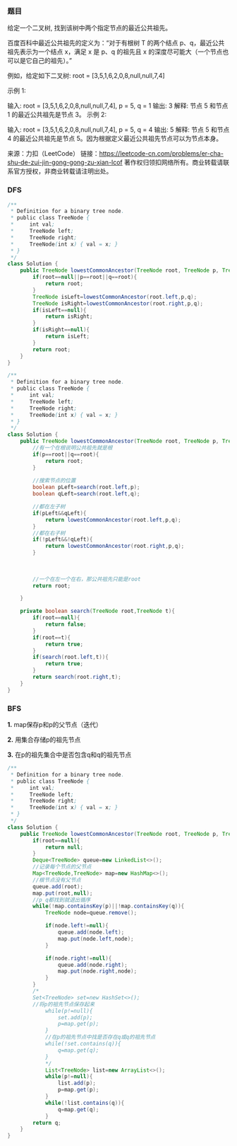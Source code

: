 ### 题目

给定一个二叉树, 找到该树中两个指定节点的最近公共祖先。

百度百科中最近公共祖先的定义为：“对于有根树 T 的两个结点 p、q，最近公共祖先表示为一个结点 x，满足 x 是 p、q 的祖先且 x 的深度尽可能大（一个节点也可以是它自己的祖先）。”

例如，给定如下二叉树:  root = [3,5,1,6,2,0,8,null,null,7,4]



 

示例 1:

输入: root = [3,5,1,6,2,0,8,null,null,7,4], p = 5, q = 1
输出: 3
解释: 节点 5 和节点 1 的最近公共祖先是节点 3。
示例 2:

输入: root = [3,5,1,6,2,0,8,null,null,7,4], p = 5, q = 4
输出: 5
解释: 节点 5 和节点 4 的最近公共祖先是节点 5。因为根据定义最近公共祖先节点可以为节点本身。

来源：力扣（LeetCode）
链接：https://leetcode-cn.com/problems/er-cha-shu-de-zui-jin-gong-gong-zu-xian-lcof
著作权归领扣网络所有。商业转载请联系官方授权，非商业转载请注明出处。

### DFS

```java
/**
 * Definition for a binary tree node.
 * public class TreeNode {
 *     int val;
 *     TreeNode left;
 *     TreeNode right;
 *     TreeNode(int x) { val = x; }
 * }
 */
class Solution {
    public TreeNode lowestCommonAncestor(TreeNode root, TreeNode p, TreeNode q) {
        if(root==null||p==root||q==root){
            return root;
        }
        TreeNode isLeft=lowestCommonAncestor(root.left,p,q);
        TreeNode isRight=lowestCommonAncestor(root.right,p,q);
        if(isLeft==null){
            return isRight;
        }
        if(isRight==null){
            return isLeft;
        }
        return root;
    }
}
```

```java
/**
 * Definition for a binary tree node.
 * public class TreeNode {
 *     int val;
 *     TreeNode left;
 *     TreeNode right;
 *     TreeNode(int x) { val = x; }
 * }
 */
class Solution {
    public TreeNode lowestCommonAncestor(TreeNode root, TreeNode p, TreeNode q) {
        //有一个在根说明公共祖先就是根
        if(p==root||q==root){
            return root;
        }
        
        //搜索节点的位置
        boolean pLeft=search(root.left,p);
        boolean qLeft=search(root.left,q);

        //都在左子树
        if(pLeft&&qLeft){
            return lowestCommonAncestor(root.left,p,q);
        }
        //都在右子树
        if(!pLeft&&!qLeft){
            return lowestCommonAncestor(root.right,p,q);
        }
        
        
       
        //一个在左一个在右，那公共祖先只能是root
        return root;

    }

    private boolean search(TreeNode root,TreeNode t){
        if(root==null){
            return false;
        }
        if(root==t){
            return true;
        }
        if(search(root.left,t)){
            return true;
        }
        return search(root.right,t);
    }
}
```



### BFS

**1.** map保存p和p的父节点（迭代）

**2.** 用集合存储p的祖先节点

**3.** 在p的祖先集合中是否包含q和q的祖先节点

```java
/**
 * Definition for a binary tree node.
 * public class TreeNode {
 *     int val;
 *     TreeNode left;
 *     TreeNode right;
 *     TreeNode(int x) { val = x; }
 * }
 */
class Solution {
    public TreeNode lowestCommonAncestor(TreeNode root, TreeNode p, TreeNode q) {
        if(root==null){
            return null;
        }
        Deque<TreeNode> queue=new LinkedList<>();
        //记录每个节点的父节点
        Map<TreeNode,TreeNode> map=new HashMap<>();
        //根节点没有父节点
        queue.add(root);
        map.put(root,null);
        //p q都找到就退出循序
        while(!map.containsKey(p)||!map.containsKey(q)){
            TreeNode node=queue.remove();

            if(node.left!=null){
                queue.add(node.left);
                map.put(node.left,node);
            }

            if(node.right!=null){
                queue.add(node.right);
                map.put(node.right,node);
            } 
        } 
        /*
        Set<TreeNode> set=new HashSet<>();
        //将p的祖先节点保存起来
            while(p!=null){
                set.add(p);
                p=map.get(p);
            }
            //在p的祖先节点中找是否存在q或q的祖先节点
            while(!set.contains(q)){
                q=map.get(q);
            }
            */
            List<TreeNode> list=new ArrayList<>();
            while(p!=null){
                list.add(p);
                p=map.get(p);
            }
            while(!list.contains(q)){
                q=map.get(q);
            }
        return q;
    }
}
```

